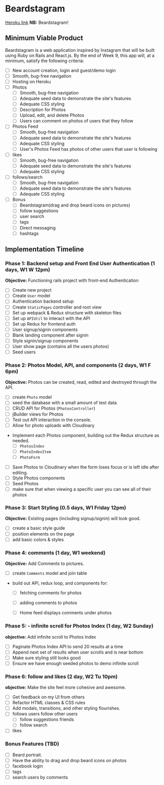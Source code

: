 # Beardstagram

[Heroku link][heroku] **NB:** Beardstagram!

[heroku]: https://beardstagram-app.herokuapp.com/
## Minimum Viable Product

Beardstagram is a web application inspired by Instagram that will be built using Ruby on Rails and React.js. By the end of Week 9, this app will, at a minimum, satisfy the following criteria:

- [ ] New account creation, login and guest/demo login
- [ ] Smooth, bug-free navigation
- [ ] Hosting on Heroku
- [ ] Photos
  - [ ] Smooth, bug-free navigation
  - [ ] Adequate seed data to demonstrate the site's features
  - [ ] Adequate CSS styling
  - [ ] Description for Photos
  - [ ] Upload, edit, and delete Photos
  - [ ] Users can comment on photos of users that they follow
- [ ] Photos Feed
  - [ ] Smooth, bug-free navigation
  - [ ] Adequate seed data to demonstrate the site's features
  - [ ] Adequate CSS styling
  - [ ] User's Photos Feed has photos of other users that user is following
- [ ] likes
  - [ ] Smooth, bug-free navigation
  - [ ] Adequate seed data to demonstrate the site's features
  - [ ] Adequate CSS styling
- [ ] follows/search
  - [ ] Smooth, bug-free navigation
  - [ ] Adequate seed data to demonstrate the site's features
  - [ ] Adequate CSS styling
- [ ] Bonus
  - [ ] Beardstagram(drag and drop beard icons on pictures)
  - [ ] follow suggestions
  - [ ] user search
  - [ ] tags
  - [ ] Direct messaging
  - [ ] hashtags

## Implementation Timeline

### Phase 1: Backend setup and Front End User Authentication (1 days, W1 W 12pm)

**Objective:** Functioning rails project with front-end Authentication

- [ ] Create new project
- [ ] Create `User` model
- [ ] Authentication backend setup
- [ ] Create `StaticPages` controller and root view
- [ ] Set up webpack & Redux structure with skeleton files
- [ ] Set up `APIUtil` to interact with the API
- [ ] Set up Redux for frontend auth
- [ ] User signup/signin components
- [ ] Blank landing component after signin
- [ ] Style signin/signup components
- [ ] User show page (contains all the users photos)
- [ ] Seed users

### Phase 2: Photos Model, API, and components (2 days, W1 F 6pm)

**Objective:** Photos can be created, read, edited and destroyed through
the API.

- [ ] create `Photo` model
- [ ] seed the database with a small amount of test data
- [ ] CRUD API for Photos (`PhotosController`)
- [ ] jBuilder views for Photos
- [ ] Test out API interaction in the console.
- [ ] Allow for photo uploads with Cloudinary
- Implement each Photos component, building out the Redux structure as needed.
  - [ ] `PhotosIndex`
  - [ ] `PhotoIndexItem`
  - [ ] `PhotoForm`
- [ ] Save Photos to Cloudinary when the form loses focus or is left idle after editing.
- [ ] Style Photos components
- [ ] Seed Photos
- [ ] make sure that when viewing a specific user you can see all of their photos

### Phase 3: Start Styling (0.5 days, W1 Friday 12pm)

**Objective:** Existing pages (including signup/signin) will look good.

- [ ] create a basic style guide
- [ ] position elements on the page
- [ ] add basic colors & styles

### Phase 4: comments (1 day, W1 weekend)

**Objective:** Add Comments to pictures.

- [ ] create `Comments` model and join table
- build out API, redux loop, and components for:
  - [ ] fetching comments for photos
  - [ ] adding comments to photos
  - [ ] Home feed displays comments under photos


### Phase 5: - infinite scroll for Photos Index (1 day, W2 Sunday)

**objective:** Add infinite scroll to Photos Index

- [ ] Paginate Photos Index API to send 20 results at a time
- [ ] Append next set of results when user scrolls and is near bottom
- [ ] Make sure styling still looks good
- [ ] Ensure we have enough seeded photos to demo infinite scroll
### Phase 6: follow and likes (2 day, W2 Tu 10pm)

**objective:** Make the site feel more cohesive and awesome.

- [ ] Get feedback on my UI from others
- [ ] Refactor HTML classes & CSS rules
- [ ] Add modals, transitions, and other styling flourishes.
- [ ] follows users follow other users
  - [ ] follow suggestions friends
  - [ ] follow search
- [ ] likes

### Bonus Features (TBD)
- [ ]  Beard portrait.
  - [ ] Have the ability to drag and drop beard icons on photos
- [ ] facebook login
- [ ] tags
- [ ] search users by comments

[phase-one]: docs/phases/phase1.md
[phase-two]: docs/phases/phase2.md
[phase-three]: docs/phases/phase3.md
[phase-four]: docs/phases/phase4.md
[phase-five]: docs/phases/phase5.md
